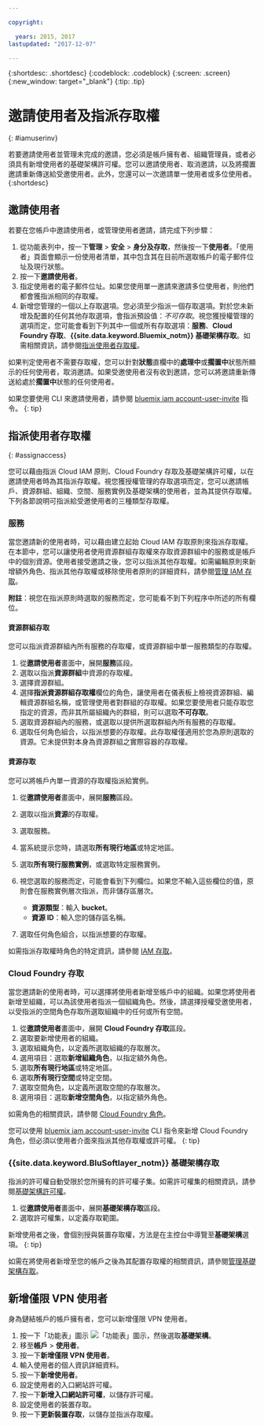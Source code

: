```yaml
---

copyright:

  years: 2015, 2017
lastupdated: "2017-12-07"

---
```


{:shortdesc: .shortdesc}
{:codeblock: .codeblock}
{:screen: .screen}
{:new_window: target="_blank"}
{:tip: .tip}

# 邀請使用者及指派存取權
{: #iamuserinv}

若要邀請使用者並管理未完成的邀請，您必須是帳戶擁有者、組織管理員，或者必須具有新增使用者的基礎架構許可權。您可以邀請使用者、取消邀請，以及將擱置邀請重新傳送給受邀使用者。此外，您還可以一次邀請單一使用者或多位使用者。  
{:shortdesc}

## 邀請使用者

若要在您帳戶中邀請使用者，或管理使用者邀請，請完成下列步驟： 

1. 從功能表列中，按一下**管理** &gt; **安全** &gt; **身分及存取**，然後按一下**使用者**。「使用者」頁面會顯示一份使用者清單，其中包含其在目前所選取帳戶的電子郵件位址及現行狀態。
2. 按一下**邀請使用者**。
3. 指定使用者的電子郵件位址。如果您使用單一邀請來邀請多位使用者，則他們都會獲指派相同的存取權。
4. 新增您管理的一個以上存取選項。您必須至少指派一個存取選項。對於您未新增及配置的任何其他存取選項，會指派預設值：*不可存取*。視您獲授權管理的選項而定，您可能會看到下列其中一個或所有存取選項：**服務**、**Cloud Foundry 存取**、**{{site.data.keyword.Bluemix_notm}} 基礎架構存取**。如需相關資訊，請參閱[指派使用者存取權](/docs/iam/iamuserinv.html#assignaccess)。

如果判定使用者不需要存取權，您可以針對**狀態**直欄中的**處理中**或**擱置中**狀態所顯示的任何使用者，取消邀請。如果受邀使用者沒有收到邀請，您可以將邀請重新傳送給處於**擱置中**狀態的任何使用者。

如果您要使用 CLI 來邀請使用者，請參閱 [bluemix iam account-user-invite](/docs/cli/reference/bluemix_cli/bx_cli.html#bluemix_iam_account_user_invite) 指令。
{: tip}

## 指派使用者存取權
{: #assignaccess}

您可以藉由指派 Cloud IAM 原則、Cloud Foundry 存取及基礎架構許可權，以在邀請使用者時為其指派存取權。視您獲授權管理的存取選項而定，您可以邀請帳戶、資源群組、組織、空間、服務實例及基礎架構的使用者，並為其提供存取權。下列各節說明可指派給受邀使用者的三種類型存取權。


### 服務

當您邀請新的使用者時，可以藉由建立起始 Cloud IAM 存取原則來指派存取權。在本節中，您可以讓使用者使用資源群組存取權來存取資源群組中的服務或是帳戶中的個別資源。使用者接受邀請之後，您可以指派其他存取權。如需編輯原則來新增額外角色、指派其他存取權或移除使用者原則的詳細資料，請參閱[管理 IAM 存取](/docs/iam/mngiam.html#iammanidaccser)。

**附註**：視您在指派原則時選取的服務而定，您可能看不到下列程序中所述的所有欄位。

#### 資源群組存取

您可以指派資源群組內所有服務的存取權，或資源群組中單一服務類型的存取權。

1. 從**邀請使用者**畫面中，展開**服務**區段。
2. 選取以指派**資源群組**中資源的存取權。
3. 選擇資源群組。
4. 選擇**指派資源群組存取權**欄位的角色，讓使用者在儀表板上檢視資源群組、編輯資源群組名稱，或管理使用者對群組的存取權。如果您要使用者只能存取您指定的資源，而非其所屬組織內的群組，則可以選取**不可存取**。
5. 選取資源群組內的服務，或選取以提供所選取群組內所有服務的存取權。 
6. 選取任何角色組合，以指派想要的存取權。此存取權僅適用於您為原則選取的資源。它未提供對本身為資源群組之實際容器的存取權。


#### 資源存取

您可以將帳戶內單一資源的存取權指派給實例。

1. 從**邀請使用者**畫面中，展開**服務**區段。
2. 選取以指派**資源**的存取權。
3. 選取服務。
4. 當系統提示您時，請選取**所有現行地區**或特定地區。
 
5. 選取**所有現行服務實例**，或選取特定服務實例。
6. 視您選取的服務而定，可能會看到下列欄位。如果您不輸入這些欄位的值，原則會在服務實例層次指派，而非儲存區層次。 
    * **資源類型**：輸入 **bucket**。
    * **資源 ID**：輸入您的儲存區名稱。
7. 選取任何角色組合，以指派想要的存取權。

如需指派存取權時角色的特定資訊，請參閱 [IAM 存取](/docs/iam/users_roles.html#iamusermanrol)。

### Cloud Foundry 存取

當您邀請新的使用者時，可以選擇將使用者新增至帳戶中的組織。如果您將使用者新增至組織，可以為該使用者指派一個組織角色。然後，請選擇授權受邀使用者，以受指派的空間角色存取所選取組織中的任何或所有空間。

1. 從**邀請使用者**畫面中，展開 **Cloud Foundry 存取**區段。
2. 選取要新增使用者的組織。
3. 選取組織角色，以定義所選取組織的存取層次。
4. 選用項目：選取**新增組織角色**，以指定額外角色。
5. 選取**所有現行地區**或特定地區。
6. 選取**所有現行空間**或特定空間。
7. 選取空間角色，以定義所選取空間的存取層次。
8. 選用項目：選取**新增空間角色**，以指定額外角色。

如需角色的相關資訊，請參閱 [Cloud Foundry 角色](/docs/iam/cfaccess.html#cfroles)。

您可以使用 [bluemix iam account-user-invite](/docs/cli/reference/bluemix_cli/bx_cli.html#bluemix_iam_account_user_invite) CLI 指令來新增 Cloud Foundry 角色，但必須以使用者介面來指派其他存取權或許可權。
{: tip}

### {{site.data.keyword.BluSoftlayer_notm}} 基礎架構存取

指派的許可權自動受限於您所擁有的許可權子集。如需許可權集的相關資訊，請參閱[基礎架構許可權](/docs/iam/infrastructureaccess.html#infrapermission)。

1. 從**邀請使用者**畫面中，展開**基礎架構存取**區段。
2. 選取許可權集，以定義存取範圍。

新增使用者之後，會個別授與裝置存取權，方法是在主控台中導覽至**基礎架構**選項。
{: tip}

如需在將使用者新增至您的帳戶之後為其配置存取權的相關資訊，請參閱[管理基礎架構存取](/docs/iam/mnginfra.html#managing-infrastructure-access)。

## 新增僅限 VPN 使用者

身為鏈結帳戶的帳戶擁有者，您可以新增僅限 VPN 使用者。

1. 按一下「功能表」圖示 ![「功能表」圖示](../icons/icon_hamburger.svg)，然後選取**基礎架構**。
2. 移至**帳戶** &gt; **使用者**。
3. 按一下**新增僅限 VPN 使用者**。
4. 輸入使用者的個人資訊詳細資料。 
5. 按一下**新增使用者**。
6. 設定使用者的入口網站許可權。
7. 按一下**新增入口網站許可權**，以儲存許可權。
8. 設定使用者的裝置存取。
9. 按一下**更新裝置存取**，以儲存並指派存取權。
